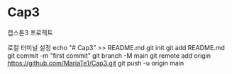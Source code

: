 # Cap3

캡스톤3 프로젝트

로컬 터미널 설정
echo "# Cap3" >> README.md
git init
git add README.md
git commit -m "first commit"
git branch -M main
git remote add origin https://github.com/MariaTe1/Cap3.git
git push -u origin main
